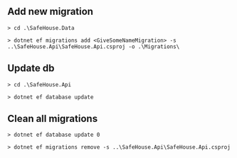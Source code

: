 Add new migration
---------------
`> cd .\SafeHouse.Data`

`> dotnet ef migrations add <GiveSomeNameMigration> -s ..\SafeHouse.Api\SafeHouse.Api.csproj -o .\Migrations\`

Update db
---------------
`> cd .\SafeHouse.Api`

`> dotnet ef database update`

Clean all migrations
---------------
`> dotnet ef database update 0`

`> dotnet ef migrations remove -s ..\SafeHouse.Api\SafeHouse.Api.csproj`